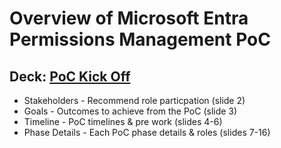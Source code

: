 # Overview of Microsoft Entra Permissions Management PoC

## Deck: [PoC Kick Off](https://github.com/microsoft/EntraIDGovernance-Training/blob/main/EPMPOC/00-MEPM_PoC_Overview/00-MEPM_PoC_Overview.pdf)

- Stakeholders - Recommend role particpation (slide 2)
- Goals - Outcomes to achieve from the PoC (slide 3)
- Timeline - PoC timelines & pre work (slides 4-6)
- Phase Details - Each PoC phase details & roles (slides 7-16)
